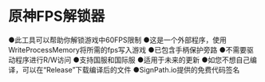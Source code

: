 # 原神FPS解锁器
●此工具可以帮助你解锁游戏中60FPS限制
●这是一个外部程序，使用WriteProcessMemory将所需的fps写入游戏
●已包含手柄保护旁路
●不需要驱动程序进行R/W访问
●支持国服和国际服
●适用于未来的更新
●如您不想自己编译，可以在“Release”下载编译后的文件
●SignPath.io提供的免费代码签名